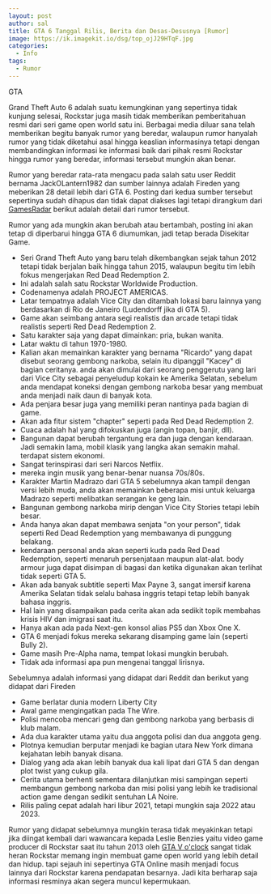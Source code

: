 ```yaml
---
layout: post
author: sal
title: GTA 6 Tanggal Rilis, Berita dan Desas-Desusnya [Rumor]
image: https://ik.imagekit.io/dsg/top_ojJ29HTqF.jpg
categories:
  - Info
tags:
  - Rumor
---
```

GTA

Grand Theft Auto 6 adalah suatu kemungkinan yang sepertinya tidak kunjung selesai, Rockstar juga masih tidak memberikan pemberitahuan resmi dari seri game open world satu ini. Berbagai media diluar sana telah memberikan begitu banyak rumor yang beredar, walaupun rumor hanyalah rumor yang tidak diketahui asal hingga keaslian informasinya tetapi dengan membandingkan informasi ke informasi baik dari pihak resmi Rockstar hingga rumor yang beredar, informasi tersebut mungkin akan benar.

Rumor yang beredar rata-rata mengacu pada salah satu user Reddit bernama JackOLantern1982 dan sumber lainnya adalah Fireden yang meberikan 28 detail lebih dari GTA 6. Posting dari kedua sumber tersebut sepertinya sudah dihapus dan tidak dapat diakses lagi tetapi dirangkum dari [GamesRadar](https://www.gamesradar.com/gta-6-release-date-news-trailers-map-gameplay-rumours/) berikut adalah detail dari rumor tersebut.

Rumor yang ada mungkin akan berubah atau bertambah, posting ini akan tetap di diperbarui hingga GTA 6 diumumkan, jadi tetap berada Disekitar Game.

* Seri Grand Theft Auto yang baru telah dikembangkan sejak tahun 2012 tetapi tidak berjalan baik hingga tahun 2015, walaupun begitu tim lebih fokus mengerjakan Red Dead Redemption 2.
* Ini adalah salah satu Rockstar Worldwide Production.
* Codenamenya adalah PROJECT AMERICAS.
* Latar tempatnya adalah Vice City dan ditambah lokasi baru lainnya yang berdasarkan di Rio de Janeiro (Ludendorff jika di GTA 5).
* Game akan seimbang antara segi realistis dan arcade tetapi tidak realistis seperti Red Dead Redemption 2.
* Satu karakter saja yang dapat dimainkan: pria, bukan wanita.
* Latar waktu di tahun 1970-1980.
* Kalian akan memainkan karakter yang bernama "Ricardo" yang dapat disebut seorang gembong narkoba, selain itu dipanggil "Kacey" di bagian ceritanya. anda akan dimulai dari seorang penggerutu yang lari dari Vice City sebagai penyeludup kokain ke Amerika Selatan, sebelum anda mendapat koneksi dengan gembong narkoba besar yang membuat anda menjadi naik daun di banyak kota.
* Ada penjara besar juga yang memiliki peran nantinya pada bagian di game.
* Akan ada fitur sistem "chapter" seperti pada Red Dead Redemption 2.
* Cuaca adalah hal yang difokuskan juga (angin topan, banjir, dll).
* Bangunan dapat berubah tergantung era dan juga dengan kendaraan. Jadi semakin lama, mobil klasik yang langka akan semakin mahal. terdapat sistem ekonomi.
* Sangat terinspirasi dari seri Narcos Netflix.
* mereka ingin musik yang benar-benar nuansa 70s/80s.
* Karakter Martin Madrazo dari GTA 5 sebelumnya akan tampil dengan versi lebih muda, anda akan memainkan beberapa misi untuk keluarga Madrazo seperti melibatkan serangan ke geng lain.
* Bangunan gembong narkoba mirip dengan Vice City Stories tetapi lebih besar.
* Anda hanya akan dapat membawa senjata "on your person", tidak seperti Red Dead Redemption yang membawanya di punggung belakang.
* kendaraan personal anda akan seperti kuda pada Red Dead Redemption, seperti menaruh persenjataan maupun alat-alat. body armour juga dapat disimpan di bagasi dan ketika digunakan akan terlihat tidak seperti GTA 5.
* Akan ada banyak subtitle seperti Max Payne 3, sangat imersif karena Amerika Selatan tidak selalu bahasa inggris tetapi tetap lebih banyak bahasa inggris.
* Hal lain yang disampaikan pada cerita akan ada sedikit topik membahas krisis HIV dan imigrasi saat itu.
* Hanya akan ada pada Next-gen konsol alias PS5 dan Xbox One X.
* GTA 6 menjadi fokus mereka sekarang disamping game lain (seperti Bully 2).
* Game masih Pre-Alpha nama, tempat lokasi mungkin berubah.
* Tidak ada informasi apa pun mengenai tanggal lirisnya.

Sebelumnya adalah informasi yang didapat dari Reddit dan berikut yang didapat dari Fireden

* Game berlatar dunia modern Liberty City
* Awal game mengingatkan pada The Wire.
* Polisi mencoba mencari geng dan gembong narkoba yang berbasis di klub malam.
* Ada dua karakter utama yaitu dua anggota polisi dan dua anggota geng.
* Plotnya kemudian berputar menjadi ke bagian utara New York dimana kejahatan lebih banyak disana.
* Dialog yang ada akan lebih banyak dua kali lipat dari GTA 5 dan dengan plot twist yang cukup gila.
* Cerita utama berhenti sementara dilanjutkan misi sampingan seperti membangun gembong narkoba dan misi polisi yang lebih ke tradisional action game dengan sedikit sentuhan LA Noire.
* Rilis paling cepat adalah hari libur 2021, tetapi mungkin saja 2022 atau 2023.

Rumor yang didapat sebelumnya mungkin terasa tidak meyakinkan tetapi jika diingat kembali dari wawancara kepada Leslie Benzies yaitu video game producer di Rockstar saat itu tahun 2013 oleh [GTA V o'clock](https://www.youtube.com/watch?v=_AI2S2_-Yh0) sangat tidak heran Rockstar memang ingin membuat game open world yang lebih detail dan hidup. tapi sejauh ini sepertinya GTA Online masih menjadi focus lainnya dari Rockstar karena pendapatan besarnya. Jadi kita berharap saja informasi resminya akan segera muncul kepermukaan.